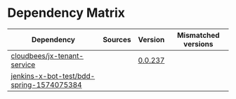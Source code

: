 # Dependency Matrix

Dependency | Sources | Version | Mismatched versions
---------- | ------- | ------- | -------------------
[cloudbees/jx-tenant-service](https://github.com/cloudbees/jx-tenant-service) |  | [0.0.237](https://github.com/cloudbees/jx-tenant-service/releases/tag/v0.0.237) | 
[jenkins-x-bot-test/bdd-spring-1574075384](https://github.com/jenkins-x-bot-test/bdd-spring-1574075384.git) |  | []() | 
